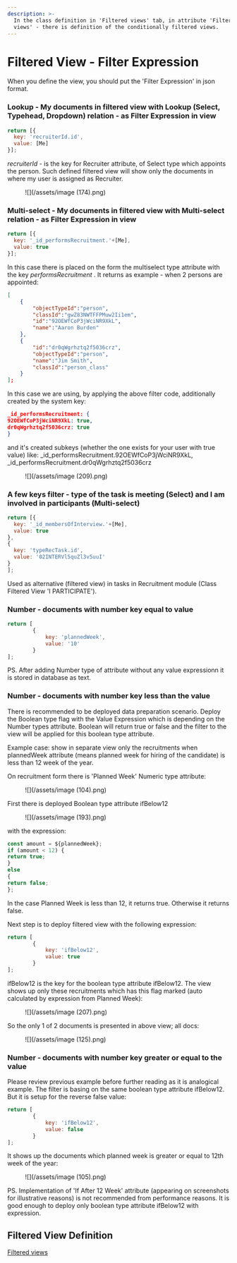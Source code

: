 ```yaml
---
description: >-
  In the class definition in 'Filtered views' tab, in attribute 'Filters for
  views' - there is definition of the conditionally filtered views.
---
```


# Filtered View - Filter Expression

When you define the view, you should put the 'Filter Expression' in json format.

### Lookup - My documents in filtered view with Lookup (Select, Typehead, Dropdown) relation - as Filter Expression in view

```javascript
return [{
  key: 'recruiterId.id',
  value: [Me]
}];
```

_recruiterId_ - is the key for Recruiter attribute, of Select type which appoints the person. Such defined filtered view will show only the documents in where my user is assigned as Recruiter.

<figure>![](/assets/image (174).png)</figure>

### Multi-select  - My documents in filtered view with Multi-select relation - as Filter Expression in view

```javascript
return [{
  key: '_id_performsRecruitment.'+[Me],
  value: true
}];
```

In this case there is placed on the form the multiselect type attribute with the key _performsRecruitment_ . It returns as example - when 2 persons are appointed:

```json
[
	{
		"objectTypeId":"person",
		"classId":"gwZ83NWTFFPMuw2Ii1em",
		"id":"92OEWfCoP3jWciNR9XkL",
		"name":"Aaron Burden"
	},
	{
		"id":"dr0qWgrhztq2f5036crz",
		"objectTypeId":"person",
		"name":"Jim Smith",
		"classId":"person_class"
	}
];
```

In this case we are using, by applying the above filter code, additionally created by the system key:

```json
_id_performsRecruitment: {
92OEWfCoP3jWciNR9XkL: true,
dr0qWgrhztq2f5036crz: true
}
```

and it's created subkeys (whether the one exists for your user with true value) like: \_id\_performsRecruitment.92OEWfCoP3jWciNR9XkL, \_id\_performsRecruitment.dr0qWgrhztq2f5036crz

<figure>![](/assets/image (209).png)</figure>

### A few keys filter - type of the task is meeting (Select) and I am involved in participants (Multi-select)

```javascript
return [{
  key: '_id_membersOfInterview.'+[Me],
  value: true
},
{
  key: 'typeRecTask.id',
  value: '02INTERVl5quZl3v5uuI'
}
];
```

Used as alternative (filtered view) in tasks in Recruitment module (Class Filtered View 'I PARTICIPATE').

### Number - documents with number key equal to value

```javascript
return [
        {
            key: 'plannedWeek',
            value: '10'
        }
];
```

PS. After adding Number type of attribute without any value expressionn it is stored in database as text.

### Number - documents with number key less than the value

There is recommended to be deployed data preparation scenario. Deploy the Boolean type flag with the Value Expression  which is depending on the Number types attribute.  Boolean will return true or false and the filter to the view will be applied for this boolean type attribute.

Example case: show in separate view only the recruitments when plannedWeek attribute (means planned week for hiring of the candidate) is less than 12 week of the year.&#x20;

On recruitment form there is 'Planned Week' Numeric type attribute:

<figure>![](/assets/image (104).png)</figure>

First there is deployed Boolean type attribute ifBelow12&#x20;

<figure>![](/assets/image (193).png)</figure>

with the expression:

```javascript
const amount = ${plannedWeek}; 
if (amount < 12) { 
return true; 
} 
else 
{ 
return false; 
};
```

In the case  Planned Week is less than 12, it returns true. Otherwise it returns false.

Next step is to deploy filtered view with the following expression:

```javascript
return [
        {
            key: 'ifBelow12',
            value: true
        }
];
```

ifBelow12 is the key for the boolean type attribute ifBelow12. The view shows up only these recruitments which has this flag marked (auto calculated by expression from Planned Week):

<figure>![](/assets/image (207).png)</figure>

So the only 1 of 2 documents is presented in above view; all docs:

<figure>![](/assets/image (125).png)</figure>

### Number - documents with number key greater or equal to the value

Please review previous example before further reading as it is analogical example. The filter is basing on the same  boolean type attribute ifBelow12. But it is setup for the reverse false value:

```javascript
return [
        {
            key: 'ifBelow12',
            value: false
        }
];
```

It shows up the documents which planned week is greater or equal to 12th week of the year:

<figure>![](/assets/image (105).png)</figure>

PS. Implementation of 'If After 12 Week' attribute (appearing on screenshots for illustrative reasons) is not recommended from performance reasons. It is good enough to deploy only  boolean type attribute ifBelow12 with expression.&#x20;

## Filtered View Definition

[Filtered views](../object-types#filtered-views "mention")

